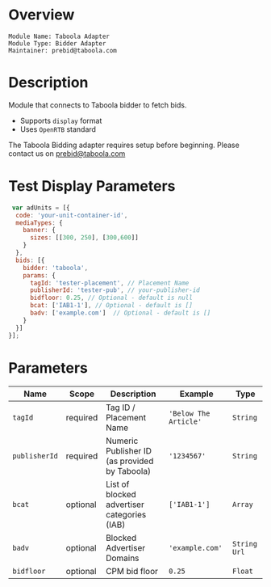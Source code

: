 # Overview

```
Module Name: Taboola Adapter
Module Type: Bidder Adapter
Maintainer: prebid@taboola.com
```

# Description

Module that connects to Taboola bidder to fetch bids.
- Supports `display` format
- Uses `OpenRTB` standard

The Taboola Bidding adapter requires setup before beginning. Please contact us on prebid@taboola.com

# Test Display Parameters
``` javascript
 var adUnits = [{
  code: 'your-unit-container-id',
  mediaTypes: {
    banner: {
      sizes: [[300, 250], [300,600]]
    }
  },
  bids: [{
    bidder: 'taboola',
    params: {
      tagId: 'tester-placement', // Placement Name
      publisherId: 'tester-pub', // your-publisher-id
      bidfloor: 0.25, // Optional - default is null
      bcat: ['IAB1-1'], // Optional - default is []
      badv: ['example.com']  // Optional - default is []
    }
  }]
}];
```

# Parameters

| Name           | Scope    | Description                                             | Example                    | Type         |
|----------------|----------|---------------------------------------------------------|----------------------------|--------------|
| `tagId`        | required | Tag ID / Placement Name <br>                            | `'Below The Article'`      | `String`     |
| `publisherId`  | required | Numeric Publisher ID <br>(as provided by Taboola)       | `'1234567'`                | `String`     |
| `bcat`         | optional | List of blocked advertiser categories (IAB)             | `['IAB1-1']`               | `Array`      |
| `badv`         | optional | Blocked Advertiser Domains                              | `'example.com'`            | `String Url` |
| `bidfloor`     | optional | CPM bid floor                                           | `0.25`                     | `Float`      |


